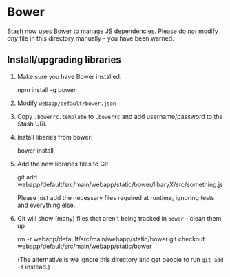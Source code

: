# Bower

Stash now uses [Bower](http://bower.io/) to manage JS dependencies.
Please do _not_ modify _any_ file in this directory manually - you have been warned.

## Install/upgrading libraries

1. Make sure you have Bower installed:

    npm install -g bower

2. Modify `webapp/default/bower.json`

3. Copy `.bowerrc.template` to `.bowerrc` and add username/password to the Stash URL

4. Install libaries from bower:

   bower install

5. Add the new libraries files to Git

   git add webapp/default/src/main/webapp/static/bower/libaryX/src/something.js

   Please just add the necessary files required at runtime, ignoring tests and everything else.

6. Git will show (many) files that aren't being tracked in `bower` - clean them up

   rm -r webapp/default/src/main/webapp/static/bower
   git checkout webapp/default/src/main/webapp/static/bower

   (The alternative is we ignore this directory and get people to run `git add -f` instead.)
